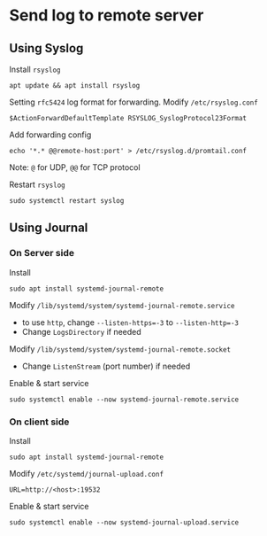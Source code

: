 # Send log to remote server

## Using Syslog
Install `rsyslog`
```
apt update && apt install rsyslog
```

Setting `rfc5424` log format for forwarding. Modify `/etc/rsyslog.conf`
```
$ActionForwardDefaultTemplate RSYSLOG_SyslogProtocol23Format
```

Add forwarding config
```
echo '*.* @@remote-host:port' > /etc/rsyslog.d/promtail.conf
```

Note: `@` for UDP, `@@` for TCP protocol

Restart `rsyslog`
```
sudo systemctl restart syslog
```

## Using Journal

### On Server side
Install
```
sudo apt install systemd-journal-remote
```

Modify `/lib/systemd/system/systemd-journal-remote.service`
- to use `http`, change `--listen-https=-3` to `--listen-http=-3`
- Change `LogsDirectory` if needed

Modify `/lib/systemd/system/systemd-journal-remote.socket`
- Change `ListenStream` (port number) if needed

Enable & start service
```
sudo systemctl enable --now systemd-journal-remote.service
```
### On client side
Install
```
sudo apt install systemd-journal-remote
```

Modify `/etc/systemd/journal-upload.conf`
```
URL=http://<host>:19532
```

Enable & start service
```
sudo systemctl enable --now systemd-journal-upload.service
```
